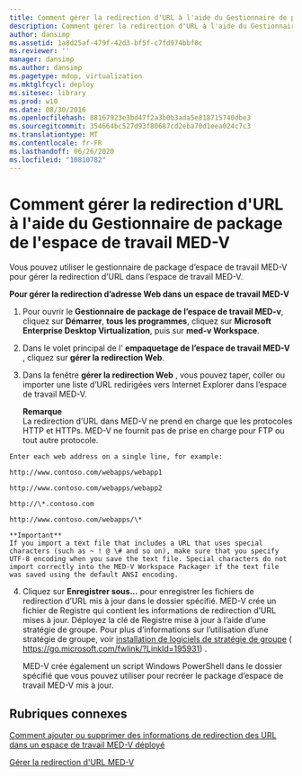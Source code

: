 ```yaml
---
title: Comment gérer la redirection d'URL à l'aide du Gestionnaire de package de l'espace de travail MED-V
description: Comment gérer la redirection d'URL à l'aide du Gestionnaire de package de l'espace de travail MED-V
author: dansimp
ms.assetid: 1a8d25af-479f-42d3-bf5f-c7fd974bbf8c
ms.reviewer: ''
manager: dansimp
ms.author: dansimp
ms.pagetype: mdop, virtualization
ms.mktglfcycl: deploy
ms.sitesec: library
ms.prod: w10
ms.date: 08/30/2016
ms.openlocfilehash: 88167923e3bd47f2a3b0b3ada5e818715740dbe3
ms.sourcegitcommit: 354664bc527d93f80687cd2eba70d1eea024c7c3
ms.translationtype: MT
ms.contentlocale: fr-FR
ms.lasthandoff: 06/26/2020
ms.locfileid: "10810782"
---
```

# Comment gérer la redirection d'URL à l'aide du Gestionnaire de package de l'espace de travail MED-V


Vous pouvez utiliser le gestionnaire de package d’espace de travail MED-V pour gérer la redirection d’URL dans l’espace de travail MED-V.

**Pour gérer la redirection d’adresse Web dans un espace de travail MED-V**

1.  Pour ouvrir le **Gestionnaire de package de l’espace de travail MED-v**, cliquez sur **Démarrer**, **tous les programmes**, cliquez sur **Microsoft Enterprise Desktop Virtualization**, puis sur **med-v Workspace**.

2.  Dans le volet principal de l' **empaquetage de l’espace de travail MED-V** , cliquez sur **gérer la redirection Web**.

3.  Dans la fenêtre **gérer la redirection Web** , vous pouvez taper, coller ou importer une liste d’URL redirigées vers Internet Explorer dans l’espace de travail MED-V.

    **Remarque**  
    La redirection d’URL dans MED-V ne prend en charge que les protocoles HTTP et HTTPs. MED-V ne fournit pas de prise en charge pour FTP ou tout autre protocole.



~~~
Enter each web address on a single line, for example:

http://www.contoso.com/webapps/webapp1

http://www.contoso.com/webapps/webapp2

http://\*.contoso.com

http://www.contoso.com/webapps/\*

**Important**  
If you import a text file that includes a URL that uses special characters (such as ~ ! @ \# and so on), make sure that you specify UTF-8 encoding when you save the text file. Special characters do not import correctly into the MED-V Workspace Packager if the text file was saved using the default ANSI encoding.
~~~



4. Cliquez sur **Enregistrer sous...** pour enregistrer les fichiers de redirection d’URL mis à jour dans le dossier spécifié. MED-V crée un fichier de Registre qui contient les informations de redirection d’URL mises à jour. Déployez la clé de Registre mise à jour à l’aide d’une stratégie de groupe. Pour plus d’informations sur l’utilisation d’une stratégie de groupe, voir [installation de logiciels de stratégie de groupe](https://go.microsoft.com/fwlink/?LinkId=195931) ( https://go.microsoft.com/fwlink/?LinkId=195931) .

   MED-V crée également un script Windows PowerShell dans le dossier spécifié que vous pouvez utiliser pour recréer le package d’espace de travail MED-V mis à jour.

## Rubriques connexes


[Comment ajouter ou supprimer des informations de redirection des URL dans un espace de travail MED-V déployé](how-to-add-or-remove-url-redirection-information-in-a-deployed-med-v-workspace.md)

[Gérer la redirection d'URL MED-V](manage-med-v-url-redirection.md)









